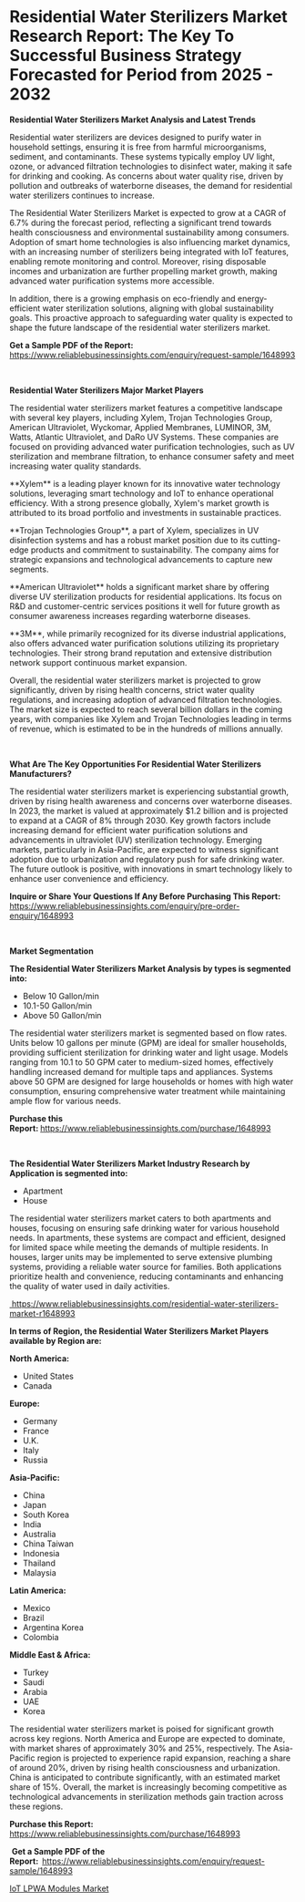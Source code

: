 <p><h1>Residential Water Sterilizers Market Research Report: The Key To Successful Business Strategy Forecasted for Period from 2025 - 2032</h1></p><p><strong>Residential Water Sterilizers Market Analysis and Latest Trends</strong></p>
<p><p>Residential water sterilizers are devices designed to purify water in household settings, ensuring it is free from harmful microorganisms, sediment, and contaminants. These systems typically employ UV light, ozone, or advanced filtration technologies to disinfect water, making it safe for drinking and cooking. As concerns about water quality rise, driven by pollution and outbreaks of waterborne diseases, the demand for residential water sterilizers continues to increase.</p><p>The Residential Water Sterilizers Market is expected to grow at a CAGR of 6.7% during the forecast period, reflecting a significant trend towards health consciousness and environmental sustainability among consumers. Adoption of smart home technologies is also influencing market dynamics, with an increasing number of sterilizers being integrated with IoT features, enabling remote monitoring and control. Moreover, rising disposable incomes and urbanization are further propelling market growth, making advanced water purification systems more accessible. </p><p>In addition, there is a growing emphasis on eco-friendly and energy-efficient water sterilization solutions, aligning with global sustainability goals. This proactive approach to safeguarding water quality is expected to shape the future landscape of the residential water sterilizers market.</p></p>
<p><strong>Get a Sample PDF of the Report:&nbsp;</strong> <a href="https://www.reliablebusinessinsights.com/enquiry/request-sample/1648993?utm_campaign=3384&utm_medium=2&utm_source=Github&utm_content=ia&utm_term=26032025&utm_id=residential-water-sterilizers">https://www.reliablebusinessinsights.com/enquiry/request-sample/1648993</a></p>
<p>&nbsp;</p>
<p><strong>Residential Water Sterilizers Major Market Players</strong></p>
<p><p>The residential water sterilizers market features a competitive landscape with several key players, including Xylem, Trojan Technologies Group, American Ultraviolet, Wyckomar, Applied Membranes, LUMINOR, 3M, Watts, Atlantic Ultraviolet, and DaRo UV Systems. These companies are focused on providing advanced water purification technologies, such as UV sterilization and membrane filtration, to enhance consumer safety and meet increasing water quality standards.</p><p>**Xylem** is a leading player known for its innovative water technology solutions, leveraging smart technology and IoT to enhance operational efficiency. With a strong presence globally, Xylem's market growth is attributed to its broad portfolio and investments in sustainable practices. </p><p>**Trojan Technologies Group**, a part of Xylem, specializes in UV disinfection systems and has a robust market position due to its cutting-edge products and commitment to sustainability. The company aims for strategic expansions and technological advancements to capture new segments.</p><p>**American Ultraviolet** holds a significant market share by offering diverse UV sterilization products for residential applications. Its focus on R&D and customer-centric services positions it well for future growth as consumer awareness increases regarding waterborne diseases.</p><p>**3M**, while primarily recognized for its diverse industrial applications, also offers advanced water purification solutions utilizing its proprietary technologies. Their strong brand reputation and extensive distribution network support continuous market expansion.</p><p>Overall, the residential water sterilizers market is projected to grow significantly, driven by rising health concerns, strict water quality regulations, and increasing adoption of advanced filtration technologies. The market size is expected to reach several billion dollars in the coming years, with companies like Xylem and Trojan Technologies leading in terms of revenue, which is estimated to be in the hundreds of millions annually.</p></p>
<p>&nbsp;</p>
<p><strong>What Are The Key Opportunities For Residential Water Sterilizers Manufacturers?</strong></p>
<p><p>The residential water sterilizers market is experiencing substantial growth, driven by rising health awareness and concerns over waterborne diseases. In 2023, the market is valued at approximately $1.2 billion and is projected to expand at a CAGR of 8% through 2030. Key growth factors include increasing demand for efficient water purification solutions and advancements in ultraviolet (UV) sterilization technology. Emerging markets, particularly in Asia-Pacific, are expected to witness significant adoption due to urbanization and regulatory push for safe drinking water. The future outlook is positive, with innovations in smart technology likely to enhance user convenience and efficiency.</p></p>
<p><strong>Inquire or Share Your Questions If Any Before Purchasing This Report:</strong> <a href="https://www.reliablebusinessinsights.com/enquiry/pre-order-enquiry/1648993?utm_campaign=3384&utm_medium=2&utm_source=Github&utm_content=ia&utm_term=26032025&utm_id=residential-water-sterilizers">https://www.reliablebusinessinsights.com/enquiry/pre-order-enquiry/1648993</a></p>
<p>&nbsp;</p>
<p><strong>Market Segmentation</strong></p>
<p><strong>The Residential Water Sterilizers Market Analysis by types is segmented into:</strong></p>
<p><ul><li>Below 10 Gallon/min</li><li>10.1-50 Gallon/min</li><li>Above 50 Gallon/min</li></ul></p>
<p><p>The residential water sterilizers market is segmented based on flow rates. Units below 10 gallons per minute (GPM) are ideal for smaller households, providing sufficient sterilization for drinking water and light usage. Models ranging from 10.1 to 50 GPM cater to medium-sized homes, effectively handling increased demand for multiple taps and appliances. Systems above 50 GPM are designed for large households or homes with high water consumption, ensuring comprehensive water treatment while maintaining ample flow for various needs.</p></p>
<p><strong>Purchase this Report:&nbsp;</strong><a href="https://www.reliablebusinessinsights.com/purchase/1648993?utm_campaign=3384&utm_medium=2&utm_source=Github&utm_content=ia&utm_term=26032025&utm_id=residential-water-sterilizers">https://www.reliablebusinessinsights.com/purchase/1648993</a></p>
<p>&nbsp;</p>
<p><strong>The Residential Water Sterilizers Market Industry Research by Application is segmented into:</strong></p>
<p><ul><li>Apartment</li><li>House</li></ul></p>
<p><p>The residential water sterilizers market caters to both apartments and houses, focusing on ensuring safe drinking water for various household needs. In apartments, these systems are compact and efficient, designed for limited space while meeting the demands of multiple residents. In houses, larger units may be implemented to serve extensive plumbing systems, providing a reliable water source for families. Both applications prioritize health and convenience, reducing contaminants and enhancing the quality of water used in daily activities.</p></p>
<p><a href="https://www.reliablebusinessinsights.com/residential-water-sterilizers-market-r1648993?utm_campaign=3384&utm_medium=2&utm_source=Github&utm_content=ia&utm_term=26032025&utm_id=residential-water-sterilizers">&nbsp;https://www.reliablebusinessinsights.com/residential-water-sterilizers-market-r1648993</a></p>
<p><strong>In terms of Region, the Residential Water Sterilizers Market Players available by Region are:</strong></p>
<p>
    <p> <strong> North America: </strong>
        <ul>
            <li>United States</li>
            <li>Canada</li>
        </ul>
        </p> 
    <p> <strong> Europe: </strong>
        <ul>
            <li>Germany</li>
            <li>France</li>
            <li>U.K.</li>
            <li>Italy</li>
            <li>Russia</li>
        </ul>
        </p> 
    <p> <strong> Asia-Pacific: </strong>
        <ul>
            <li>China</li>
            <li>Japan</li>
            <li>South Korea</li>
            <li>India</li>
            <li>Australia</li>
            <li>China Taiwan</li>
            <li>Indonesia</li>
            <li>Thailand</li>
            <li>Malaysia</li>
        </ul>
        </p> 
    <p> <strong> Latin America: </strong>
        <ul>
            <li>Mexico</li>
            <li>Brazil</li>
            <li>Argentina Korea</li>
            <li>Colombia</li>
        </ul>
        </p> 
    <p> <strong> Middle East & Africa: </strong>
        <ul>
            <li>Turkey</li>
            <li>Saudi</li>
            <li>Arabia</li>
            <li>UAE</li>
            <li>Korea</li>
        </ul>
    </p>
    </p>
<p><p>The residential water sterilizers market is poised for significant growth across key regions. North America and Europe are expected to dominate, with market shares of approximately 30% and 25%, respectively. The Asia-Pacific region is projected to experience rapid expansion, reaching a share of around 20%, driven by rising health consciousness and urbanization. China is anticipated to contribute significantly, with an estimated market share of 15%. Overall, the market is increasingly becoming competitive as technological advancements in sterilization methods gain traction across these regions.</p></p>
<p><strong>Purchase this Report: </strong><a href="https://www.reliablebusinessinsights.com/purchase/1648993?utm_campaign=3384&utm_medium=2&utm_source=Github&utm_content=ia&utm_term=26032025&utm_id=residential-water-sterilizers">https://www.reliablebusinessinsights.com/purchase/1648993</a></p>
<p>&nbsp;<strong>Get a Sample PDF of the Report:&nbsp;&nbsp;</strong><a href="https://www.reliablebusinessinsights.com/enquiry/request-sample/1648993?utm_campaign=3384&utm_medium=2&utm_source=Github&utm_content=ia&utm_term=26032025&utm_id=residential-water-sterilizers">https://www.reliablebusinessinsights.com/enquiry/request-sample/1648993</a></p>
<p><strong></strong></p>
<p><p><a href="https://github.com/siertnamba7u/Market-Research-Report-List-1/blob/main/iot-lpwa-modules-market.md?utm_campaign=3384&utm_medium=2&utm_source=Github&utm_content=ia&utm_term=26032025&utm_id=residential-water-sterilizers">IoT LPWA Modules Market</a></p></p>